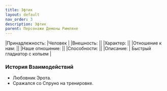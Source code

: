 ```yaml
---
title: Эфтик
layout: default
nav_order: 3
description: Эфтик
parent: Персонажи Демоны Римляне
---
```

|Принадлежность: |Человек |
|Внешность: ||
|Характер: ||
|Отношение к нам: ||
|Наше отношение: ||
|Способности: ||
|Описание: | Быстрый гладиатор с копьем |

### История Взаимодействий
- Любовник Эрота.
- Сражался со Спруно на тренировке.
